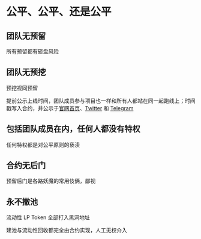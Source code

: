 # 公平、公平、还是公平

## 团队无预留

所有预留都有砸盘风险

## 团队无预挖

预挖视同预留

提前公示上线时间，团队成员参与项目也一样和所有人都站在同一起跑线上；时间戳写入合约，并公示于[官网首页](https://hyperdefi.org/)、[Twitter](https://twitter.com/hyperdefiorg)
和 [Telegram](https://t.me/hyperdefiprotocol)

## 包括团队成员在内，任何人都没有特权

任何特权都是对公平原则的亵渎

## 合约无后门

预留后门是各路妖魔的常用伎俩，鄙视

## 永不撤池

流动性 LP Token 全部打入黑洞地址

建池与流动性回收都完全由合约实现，人工无权介入
